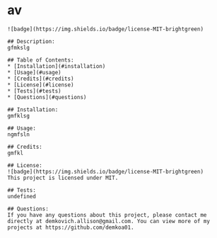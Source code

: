 # av
    ![badge](https://img.shields.io/badge/license-MIT-brightgreen) 

    ## Description: 
    gfmkslg 

    ## Table of Contents:
    * [Installation](#installation)
    * [Usage](#usage)
    * [Credits](#credits)
    * [License](#license)
    * [Tests](#tests)
    * [Questions](#questions) 
    
    ## Installation:
    gmfklsg

    ## Usage:
    ngmfsln  

    ## Credits:
    gmfkl 

    ## License:
    ![badge](https://img.shields.io/badge/license-MIT-brightgreen)
    This project is licensed under MIT. 

    ## Tests:
    undefined 

    ## Questions:
    If you have any questions about this project, please contact me directly at demkovich.allison@gmail.com. You can view more of my projects at https://github.com/demkoa01.
